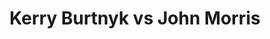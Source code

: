 ---
title: Kerry Burtnyk vs John Morris
player1:
  name: Burtnyk, Kerry
  percent: 57
  wins: 0
  losses: 1
player2:
  name: Morris, John
  percent: 80
  wins: 1
  losses: 0
games:
- player1:
    team: MB
    position: Fourth
    percent: 57
    win: 0
    loss: 1
  player2:
    team: AB
    position: Third
    percent: 80
    win: 1
    loss: 0
  event: Brier
  year: 2008
  draw: Round Robin(11)
  score: AB 10 - MB 3
- player1:
    team: BUR
    position: Fourth
    percent: 79
    win: 0
    loss: 1
  player2:
    team: MOR
    position: Fourth
    percent: 88
    win: 1
    loss: 0
  event: Trials (Men)
  year: 2001
  draw: Round Robin(1)
  score: BUR 6 - MOR 7
---